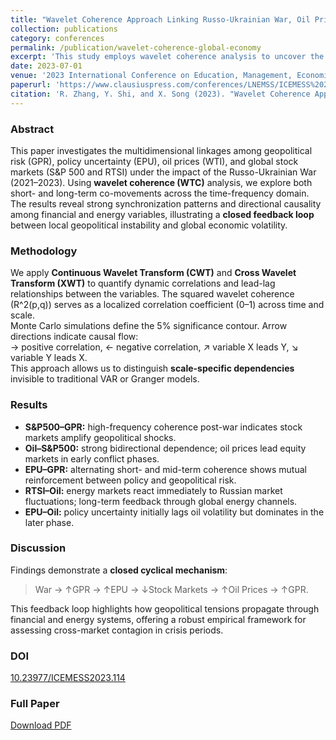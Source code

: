```yaml
---
title: "Wavelet Coherence Approach Linking Russo-Ukrainian War, Oil Prices, Geopolitical Risk, Stock Market, and Policy Uncertainty in the Global Economy"
collection: publications
category: conferences
permalink: /publication/wavelet-coherence-global-economy
excerpt: 'This study employs wavelet coherence analysis to uncover the dynamic interdependence between geopolitical risk, policy uncertainty, oil prices, and global stock markets during the Russo-Ukrainian War.'
date: 2023-07-01
venue: '2023 International Conference on Education, Management, Economics and Social Science (ICEMESS 2023)'
paperurl: 'https://www.clausiuspress.com/conferences/LNEMSS/ICEMESS%202023/F15.pdf'
citation: 'R. Zhang, Y. Shi, and X. Song (2023). "Wavelet Coherence Approach Linking Russo-Ukrainian War, Oil Prices, Geopolitical Risk, Stock Market, and Policy Uncertainty in the Global Economy." *Proceedings of the 2023 International Conference on Education, Management, Economics and Social Science (ICEMESS 2023)*. DOI: 10.23977/ICEMESS2023.114.'
---
```


### Abstract
This paper investigates the multidimensional linkages among geopolitical risk (GPR), policy uncertainty (EPU), oil prices (WTI), and global stock markets (S&P 500 and RTSI) under the impact of the Russo-Ukrainian War (2021–2023). Using **wavelet coherence (WTC)** analysis, we explore both short- and long-term co-movements across the time-frequency domain. The results reveal strong synchronization patterns and directional causality among financial and energy variables, illustrating a **closed feedback loop** between local geopolitical instability and global economic volatility.

### Methodology
We apply **Continuous Wavelet Transform (CWT)** and **Cross Wavelet Transform (XWT)** to quantify dynamic correlations and lead-lag relationships between the variables. The squared wavelet coherence \(R^2(p,q)\) serves as a localized correlation coefficient (0–1) across time and scale.  
Monte Carlo simulations define the 5% significance contour. Arrow directions indicate causal flow:  
→ positive correlation, ← negative correlation, ↗ variable X leads Y, ↘ variable Y leads X.  
This approach allows us to distinguish **scale-specific dependencies** invisible to traditional VAR or Granger models.

### Results
- **S&P500–GPR:** high-frequency coherence post-war indicates stock markets amplify geopolitical shocks.  
- **Oil–S&P500:** strong bidirectional dependence; oil prices lead equity markets in early conflict phases.  
- **EPU–GPR:** alternating short- and mid-term coherence shows mutual reinforcement between policy and geopolitical risk.  
- **RTSI–Oil:** energy markets react immediately to Russian market fluctuations; long-term feedback through global energy channels.  
- **EPU–Oil:** policy uncertainty initially lags oil volatility but dominates in the later phase.

### Discussion
Findings demonstrate a **closed cyclical mechanism**:  
> War → ↑GPR → ↑EPU → ↓Stock Markets → ↑Oil Prices → ↑GPR.  

This feedback loop highlights how geopolitical tensions propagate through financial and energy systems, offering a robust empirical framework for assessing cross-market contagion in crisis periods.

### DOI
[10.23977/ICEMESS2023.114](https://doi.org/10.23977/ICEMESS2023.114)

### Full Paper
[Download PDF](https://www.clausiuspress.com/conferences/LNEMSS/ICEMESS%202023/F15.pdf)
